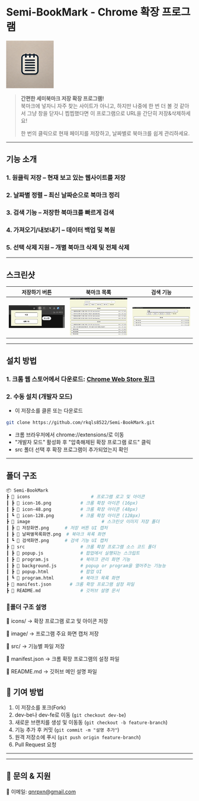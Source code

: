 # Semi-BookMark - Chrome 확장 프로그램

![Semi-BookMark Logo](icons/icon128.png)

> **간편한 세미북마크 저장 확장 프로그램!**  
> 북마크에 넣자니 자주 찾는 사이트가 아니고, 하지만 나중에 한 번 더 볼 것 같아서 그냥 창을 닫자니 찝찝했다면 이 프로그램으로 URL을 간단히 저장&삭제하세요!
>
> 한 번의 클릭으로 현재 페이지를 저장하고, 날짜별로 북마크를 쉽게 관리하세요.

---

## **기능 소개**

### 1. 원클릭 저장 – 현재 보고 있는 웹사이트를 저장

### 2. 날짜별 정렬 – 최신 날짜순으로 북마크 정리

### 3. 검색 기능 – 저장한 북마크를 빠르게 검색

### 4. 가져오기/내보내기 – 데이터 백업 및 복원

### 5. 선택 삭제 지원 – 개별 북마크 삭제 및 전체 삭제

---

## **스크린샷**

| 저장하기 버튼                   | 북마크 목록                       | 검색 기능                   |
| ------------------------------- | --------------------------------- | --------------------------- |
| ![저장하기](image/저장화면.png) | ![목록](image/날짜별목록화면.png) | ![검색](image/검색화면.png) |

---

## **설치 방법**

### 1. **크롬 웹 스토어에서 다운로드:** [Chrome Web Store 링크](https://chromewebstore.google.com/detail/semi-bookmark/mhchnjfapfglphmkonfnnmiajdfefomg?utm_source=ext_app_menu)

### 2. **수동 설치 (개발자 모드)**

- 이 저장소를 클론 또는 다운로드

```sh
git clone https://github.com/rkqls8522/Semi-BookMark.git
```

- 크롬 브라우저에서 chrome://extensions/로 이동
- "개발자 모드" 활성화 후 "압축해제된 확장 프로그램 로드" 클릭
- src 폴더 선택 후 확장 프로그램이 추가되었는지 확인

---

## 폴더 구조

```bash
📦 Semi-BookMark
┣ 📂 icons           			# 프로그램 로고 및 아이콘
┃ ┣ 📜 icon-16.png    		# 크롬 확장 아이콘 (16px)
┃ ┣ 📜 icon-48.png    		# 크롬 확장 아이콘 (48px)
┃ ┗ 📜 icon-128.png   		# 크롬 확장 아이콘 (128px)
┣ 📂 image       					# 스크린샷 이미지 저장 폴더
┃ ┣ 📜 저장화면.png      # 저장 버튼 UI 캡처
┃ ┣ 📜 날짜별목록화면.png  # 북마크 목록 화면
┃ ┗ 📜 검색화면.png      # 검색 기능 UI 캡처
┣ 📂 src              		# 크롬 확장 프로그램 소스 코드 폴더
┃ ┣ 📜 popup.js     			# 팝업에서 실행되는 스크립트
┃ ┣ 📜 program.js   			# 북마크 관리 화면 기능
┃ ┣ 📜 background.js   		# popup or program을 열어주는 기능능
┃ ┣ 📜 popup.html   			# 팝업 UI
┃ ┗ 📜 program.html 			# 북마크 목록 화면
┣ 📜 manifest.json  		# 크롬 확장 프로그램 설정 파일
┣ 📜 README.md        		# 깃허브 설명 문서
```

### 📂폴더 구조 설명

📂 icons/ → 확장 프로그램 로고 및 아이콘 저장

📂 image/ → 프로그램 주요 화면 캡처 저장

📂 src/ → 기능별 파일 저장

📜 manifest.json → 크롬 확장 프로그램의 설정 파일

📜 README.md → 깃허브 메인 설명 파일

## 🤝 **기여 방법**

1. 이 저장소를 포크(Fork)
2. dev-be나 dev-fe로 이동 (`git checkout dev-be`)
3. 새로운 브랜치를 생성 및 이동동 (`git checkout -b feature-branch`)
4. 기능 추가 후 커밋 (`git commit -m "설명 추가"`)
5. 원격 저장소에 푸시 (`git push origin feature-branch`)
6. Pull Request 요청

---

---

## 📩 **문의 & 지원**

📧 이메일: [qnrpxn@gmail.com](mailto:qnrpxn@gmail.com)
